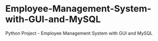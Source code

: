 # Employee-Management-System-with-GUI-and-MySQL
Python Project - Employee Management System with GUI and MySQL
